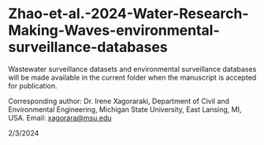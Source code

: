 # Zhao-et-al.-2024-Water-Research-Making-Waves-environmental-surveillance-databases

Wastewater surveillance datasets and environmental surveillance databases will be made available in the current folder when the manuscript is accepted for publication.

Corresponding author: Dr. Irene Xagoraraki, Department of Civil and Environmental Engineering, Michigan State University, East Lansing, MI, USA. Email: xagorara@msu.edu 

2/3/2024
